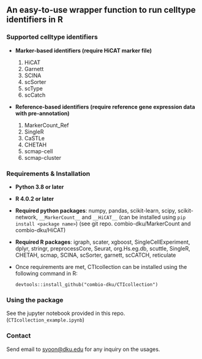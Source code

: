 ## An easy-to-use wrapper function to run celltype identifiers in R

### Supported celltype identifiers 
- __Marker-based identifiers (require HiCAT marker file)__
    1. HiCAT
    1. Garnett
    2. SCINA
    3. scSorter
    4. scType
    5. scCatch

- __Reference-based identifiers (require reference gene expression data with pre-annotation)__ 
    1. MarkerCount_Ref
    1. SingleR
    2. CaSTLe
    3. CHETAH
    4. scmap-cell
    5. scmap-cluster

### Requirements & Installation
- __Python 3.8 or later__
- __R 4.0.2 or later__
- __Required python packages__: numpy, pandas, scikit-learn, scipy, scikit-network, `__MarkerCount__` and `__HiCAT__` (can be installed using `pip install <package name>`) (see git repo. combio-dku/MarkerCount and combio-dku/HiCAT)
- __Required R packages__: igraph, scater, xgboost, SingleCellExperiment, dplyr, stringr, preprocessCore, Seurat, org.Hs.eg.db, scuttle, SingleR, CHETAH, scmap, SCINA, scSorter, garnett, scCATCH, reticulate
- Once requirements are met, CTIcollection can be installed using the following command in R: 

   `devtools::install_github("combio-dku/CTIcollection")`

### Using the package
See the jupyter notebook provided in this repo. (`CTIcollection_example.ipynb`)

### Contact
Send email to syoon@dku.edu for any inquiry on the usages.

